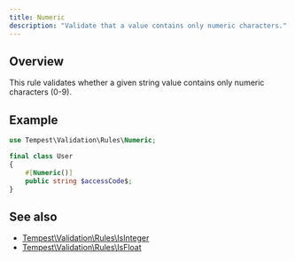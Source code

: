 ```yaml
---
title: Numeric
description: "Validate that a value contains only numeric characters."
---
```


## Overview

This rule validates whether a given string value contains only numeric characters (0-9).

## Example

```php
use Tempest\Validation\Rules\Numeric;

final class User
{
    #[Numeric()]
    public string $accessCode$;
}
```

## See also

- [Tempest\Validation\Rules\IsInteger](25-is-integer.md)
- [Tempest\Validation\Rules\IsFloat](24-is-float.md)
